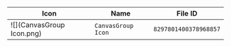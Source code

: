 | Icon | Name | File ID |
| ---  | ---  | ---     |
| ![](CanvasGroup Icon.png) | `CanvasGroup Icon` | `8297801400378968857` |
